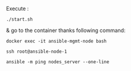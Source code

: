 Execute :
```
./start.sh
```


& go to the container thanks following command:
```
docker exec -it ansible-mgmt-node bash
```

```
ssh root@ansible-node-1
```

```
ansible -m ping nodes_server --one-line
```
